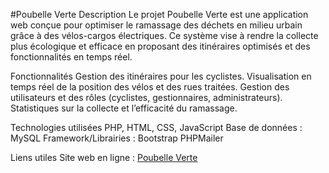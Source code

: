 #Poubelle Verte
Description
Le projet Poubelle Verte est une application web conçue pour optimiser le ramassage des déchets en milieu urbain grâce à des vélos-cargos électriques. Ce système vise à rendre la collecte plus écologique et efficace en proposant des itinéraires optimisés et des fonctionnalités en temps réel.

Fonctionnalités
Gestion des itinéraires pour les cyclistes.
Visualisation en temps réel de la position des vélos et des rues traitées.
Gestion des utilisateurs et des rôles (cyclistes, gestionnaires, administrateurs).
Statistiques sur la collecte et l’efficacité du ramassage.

Technologies utilisées
PHP, HTML, CSS, JavaScript
Base de données : MySQL
Framework/Librairies :
Bootstrap
PHPMailer

Liens utiles
Site web en ligne : [Poubelle Verte](https://lucasgardes.github.io/ProjetESi/)
